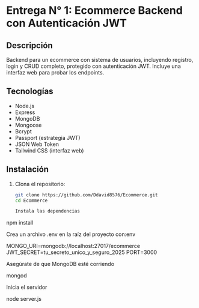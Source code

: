 # Entrega N° 1: Ecommerce Backend con Autenticación JWT

## Descripción
Backend para un ecommerce con sistema de usuarios, incluyendo registro, login y CRUD completo, protegido con autenticación JWT. Incluye una interfaz web para probar los endpoints.

## Tecnologías
- Node.js
- Express
- MongoDB
- Mongoose
- Bcrypt
- Passport (estrategia JWT)
- JSON Web Token
- Tailwind CSS (interfaz web)

## Instalación
1. Clona el repositorio:
   ```bash
   git clone https://github.com/Ddavid8576/Ecommerce.git
   cd Ecommerce

   Instala las dependencias

npm install

Crea un archivo .env en la raíz del proyecto con:env

MONGO_URI=mongodb://localhost:27017/ecommerce
JWT_SECRET=tu_secreto_unico_y_seguro_2025
PORT=3000

Asegúrate de que MongoDB esté corriendo

mongod

Inicia el servidor

node server.js

